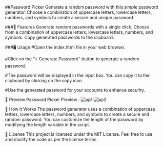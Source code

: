 ##Password Picker
Generate a random password with this simple password generator. Choose a combination of uppercase letters, lowercase letters, numbers, and symbols to create a secure and unique password.

###🚀 Features
Generate random passwords with a single click.
Choose from a combination of uppercase letters, lowercase letters, numbers, and symbols.
Copy generated passwords to the clipboard.

###🖥️ Usage
#Open the index.html file in your web browser.

#Click on the "⚡ Generate Password" button to generate a random password.

#The password will be displayed in the input box. You can copy it to the clipboard by clicking on the copy icon.

#Use the generated password for your accounts to enhance security.

📸 Preview
Password Picker Preview :
![pp1](https://github.com/piyush4878/25days-javaScript-challenge/assets/80036366/7b1e1b05-0679-4377-8537-762ca9c9d804)
![pp2](https://github.com/piyush4878/25days-javaScript-challenge/assets/80036366/3b8e318d-f7fb-4bc5-81d3-6d2717dd27e6)


🔧 How It Works
The password generator uses a combination of uppercase letters, lowercase letters, numbers, and symbols to create a secure and random password. You can customize the length of the password by modifying the length variable in the script.

📜 License
This project is licensed under the MIT License. Feel free to use and modify the code as per the license terms.










